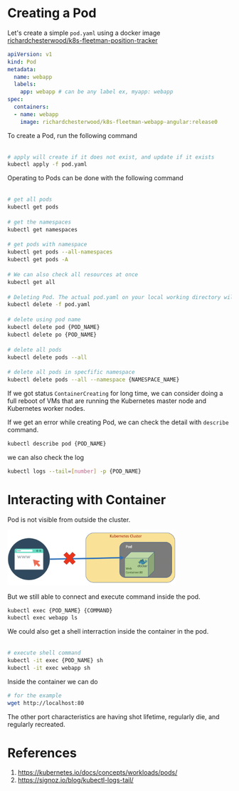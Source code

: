 # Creating a Pod

Let's create a simple <code>pod.yaml</code> using a docker image [richardchesterwood/k8s-fleetman-position-tracker](https://hub.docker.com/r/richardchesterwood/k8s-fleetman-webapp-angular)

``` yaml
apiVersion: v1
kind: Pod
metadata:
  name: webapp
  labels:
    app: webapp # can be any label ex, myapp: webapp
spec:
  containers:
  - name: webapp
    image: richardchesterwood/k8s-fleetman-webapp-angular:release0
```

To create a Pod, run the following command
``` bash

# apply will create if it does not exist, and update if it exists
kubectl apply -f pod.yaml 
```

Operating to Pods can be done with the following command 
``` bash

# get all pods
kubectl get pods

# get the namespaces
kubectl get namespaces

# get pods with namespace
kubectl get pods --all-namespaces
kubectl get pods -A

# We can also check all resources at once
kubectl get all

# Deleting Pod. The actual pod.yaml on your local working directory will not be deleted
kubectl delete -f pod.yaml

# delete using pod name
kubectl delete pod {POD_NAME}
kubectl delete po {POD_NAME}

# delete all pods
kubectl delete pods --all

# delete all pods in specfific namespace
kubectl delete pods --all --namespace {NAMESPACE_NAME}
```


If we got status <code>ContainerCreating</code> for long time, we can consider doing a full reboot of VMs that are running the Kubernetes master node and Kubernetes worker nodes. 

If we get an error while creating Pod, we can check the detail with <code>describe</code> command.
``` bash
kubectl describe pod {POD_NAME}
```

we can also check the log
``` bash
kubectl logs --tail=[number] -p {POD_NAME}
```

# Interacting with Container
Pod is not visible from outside the cluster. 

<img src="images/pod-not-accessible-from-outside.png" alt="" width="75%"/>

But we still able to connect and execute command inside the pod.

``` bash
kubectl exec {POD_NAME} {COMMAND}
kubectl exec webapp ls
```

We could also get a shell interraction inside the container in the pod.
``` bash

# execute shell command
kubectl -it exec {POD_NAME} sh
kubectl -it exec webapp sh

```

Inside the container we can do 
``` bash
# for the example
wget http://localhost:80
```

The other port characteristics are having shot lifetime, regularly die, and regularly recreated.

# References
1. https://kubernetes.io/docs/concepts/workloads/pods/
2. https://signoz.io/blog/kubectl-logs-tail/
